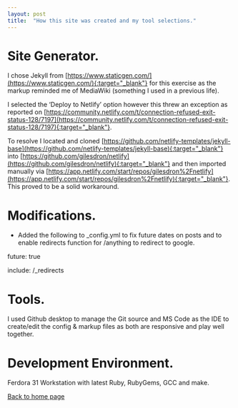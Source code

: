 ```yaml
---
layout: post
title:  "How this site was created and my tool selections."
---
```


# Site Generator.

I chose Jekyll from [https://www.staticgen.com/](https://www.staticgen.com/){:target="_blank"} for this exercise as the markup reminded me of MediaWiki (something I used in a previous life).  

I selected the ‘Deploy to Netlify’ option however this threw an exception as reported on [https://community.netlify.com/t/connection-refused-exit-status-128/7197](https://community.netlify.com/t/connection-refused-exit-status-128/7197){:target="_blank"}.  

To resolve I located and cloned [https://github.com/netlify-templates/jekyll-base](https://github.com/netlify-templates/jekyll-base){:target="_blank"} into [https://github.com/gilesdron/netlify](https://github.com/gilesdron/netlify){:target="_blank"} and then imported manually via [https://app.netlify.com/start/repos/gilesdron%2Fnetlify](https://app.netlify.com/start/repos/gilesdron%2Fnetlify){:target="_blank"}. This proved to be a solid workaround.

# Modifications.

- Added the following to _config.yml to fix future dates on posts and to enable redirects function for /anything to redirect to google.

future: true

include: /_redirects 

# Tools.

I used Github desktop to manage the Git source and MS Code as the IDE to create/edit the config & markup files as both are responsive and play well together.

# Development Environment.

Ferdora 31 Workstation with latest Ruby, RubyGems, GCC and make.  

[Back to home page](https://practical-galileo-423fde.netlify.com/)
